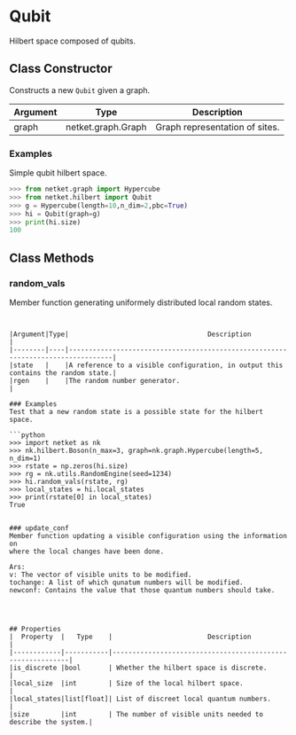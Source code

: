 # Qubit
Hilbert space composed of qubits.

## Class Constructor
Constructs a new ``Qubit`` given a graph.

|Argument|       Type       |         Description          |
|--------|------------------|------------------------------|
|graph   |netket.graph.Graph|Graph representation of sites.|

### Examples
Simple qubit hilbert space.

```python
>>> from netket.graph import Hypercube
>>> from netket.hilbert import Qubit
>>> g = Hypercube(length=10,n_dim=2,pbc=True)
>>> hi = Qubit(graph=g)
>>> print(hi.size)
100

```



## Class Methods 
### random_vals
Member function generating uniformely distributed local random states.

```


|Argument|Type|                                   Description                                   |
|--------|----|---------------------------------------------------------------------------------|
|state   |    |A reference to a visible configuration, in output this contains the random state.|
|rgen    |    |The random number generator.                                                     |

### Examples
Test that a new random state is a possible state for the hilbert
space.

```python
>>> import netket as nk
>>> nk.hilbert.Boson(n_max=3, graph=nk.graph.Hypercube(length=5, n_dim=1)
>>> rstate = np.zeros(hi.size)
>>> rg = nk.utils.RandomEngine(seed=1234)
>>> hi.random_vals(rstate, rg)
>>> local_states = hi.local_states
>>> print(rstate[0] in local_states)
True


### update_conf
Member function updating a visible configuration using the information on
where the local changes have been done.

Ars:
v: The vector of visible units to be modified.
tochange: A list of which qunatum numbers will be modified.
newconf: Contains the value that those quantum numbers should take.




## Properties
|  Property  |   Type    |                        Description                        |
|------------|-----------|-----------------------------------------------------------|
|is_discrete |bool       | Whether the hilbert space is discrete.                    |
|local_size  |int        | Size of the local hilbert space.                          |
|local_states|list[float]| List of discreet local quantum numbers.                   |
|size        |int        | The number of visible units needed to describe the system.|

